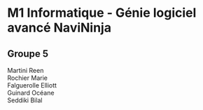 M1 Informatique - Génie logiciel avancé
NaviNinja
=====================================================

## Groupe 5

Martini Reen  
Rochier Marie  
Falguerolle Elliott  
Guinard Océane  
Seddiki Bilal  

##